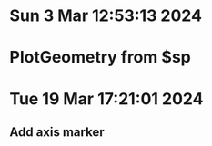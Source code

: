 # Sun  3 Mar 12:53:13 2024 
# PlotGeometry from $sp 

# Tue 19 Mar 17:21:01 2024 
## Add axis marker
